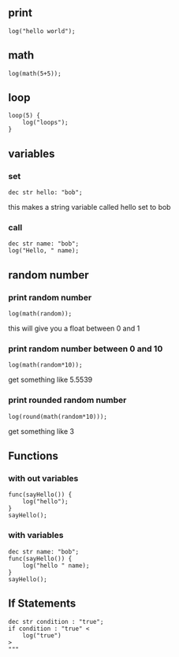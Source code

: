 ## print
```
log("hello world");
```

## math
```
log(math(5+5));
```

## loop
```
loop(5) {
    log("loops");
}
```

## variables
### set
```
dec str hello: "bob";
```
this makes a string variable called hello set to bob

### call
```
dec str name: "bob";
log("Hello, " name);
```

## random number
### print random number
```
log(math(random));
```
this will give you a float between 0 and 1

### print random number between 0 and 10

```
log(math(random*10));
```
get something like 5.5539

### print rounded random number
```
log(round(math(random*10)));
```
get something like 3

## Functions
### with out variables
```
func(sayHello()) {
    log("hello");
}
sayHello();
```

### with variables
```
dec str name: "bob";
func(sayHello()) {
    log("hello " name);
}
sayHello();
```

## If Statements
```
dec str condition : "true";
if condition : "true" <
    log("true")
>
"""
